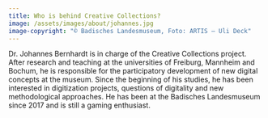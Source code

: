 ```yaml
---
title: Who is behind Creative Collections?
image: /assets/images/about/johannes.jpg
image-copyright: "© Badisches Landesmuseum, Foto: ARTIS – Uli Deck"
---
```

Dr. Johannes Bernhardt is in charge of the Creative Collections project. After research and teaching at the universities of Freiburg, Mannheim and Bochum, he is responsible for the participatory development of new digital concepts at the museum. Since the beginning of his studies, he has been interested in digitization projects, questions of digitality and new methodological approaches. He has been at the Badisches Landesmuseum since 2017 and is still a gaming enthusiast.
